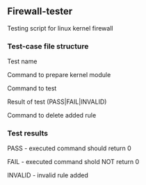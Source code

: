 ## Firewall-tester
Testing script for linux kernel firewall

### Test-case file structure
Test name

Command to prepare kernel module

Command to test

Result of test (PASS|FAIL|INVALID)

Command to delete added rule

### Test results
PASS - executed command should return 0

FAIL - executed command shold NOT return 0

INVALID - invalid rule added
